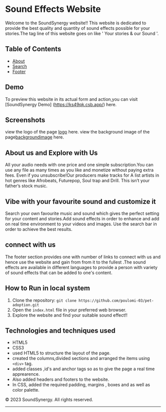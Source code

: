 # Sound Effects Website

Welcome to the SoundSynergy website!! This website is dedicated to provide the best quality and quantity of sound effects possible for your stories.The tag line of this website goes on like ' Your stories &amp; our Sound '.

## Table of Contents


- [About](#navigationandaboutus)
- [Search](#Search)
- [Footer](#footer)

## Demo

To preview this website in its actual form and action,you can visit [SoundSynergy Demo] (https://ks49qk.csb.app/) here.

## Screenshots

view the logo of the page [logo](./images/logo_img.png) here.
view the background image of the page[backgroundimage](https://res.cloudinary.com/dxfq3iotg/image/upload/v1566917764/Add_a_heading.png) here.

## About us and Explore with Us

All your audio needs with one price and one simple subscription.You can use any file as many times as you like and monetize without paying extra fees. Even if you unsubscribe!Our producers make tracks for A list artists in hot genres like Afrobeats, Futurepop, Soul trap and Drill. This isn’t your father’s stock music.

## Vibe with your favourite sound and customize it 

Search your own favourite music and sound which gives the perfect setting for your content and stories.Add sound effects in order to enhance and add on real time environment to your videos and images. Use the search bar in order to achieve the best results.

## connect with us 

The footer section provides one  with number of links to connect with us and hence use the website and gain from from it to the fullest .The sound effects are available in different languages to provide a person with variety of sound effects that can be added to one's content.


## How to Run in local system

1. Clone the repository: `git clone https://github.com/poulomi-03/pet-adoption.git`
2. Open the `index.html` file in your preferred web browser.
3. Explore the website and find your suitable sound effect!!

## Technologies and techniques used 

- HTML5
- CSS3
- used HTML5 to structure the layout of the page.
- created the columns,divided sections and arranged the items using `<div>` tag.
- added classes ,id's and anchor tags so as to give the page a real time apprearence.
- Also added headers and footers to the website.
- In CSS, added the required padding, margins , boxes and as well as color palette.

&copy; 2023 SoundSynergy. All rights reserved.

---
